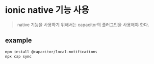 # ionic native 기능 사용

> native 기능을 사용하기 위해서는 capacitor의 플러그인을 사용해야 한다.

## example

```sh
npm install @capacitor/local-notifications
npx cap sync
```
